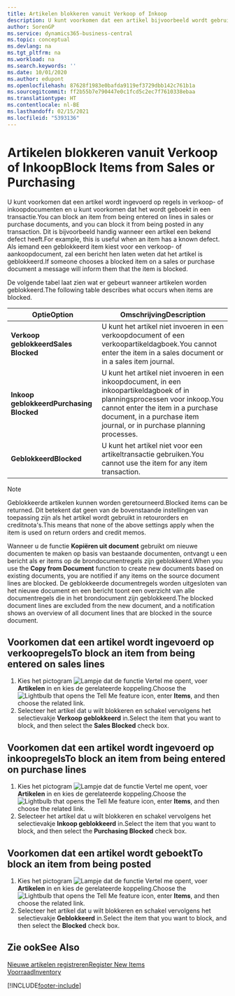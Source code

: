 ```yaml
---
title: Artikelen blokkeren vanuit Verkoop of Inkoop
description: U kunt voorkomen dat een artikel bijvoorbeeld wordt gebruikt in verkoop- of inkoopdocumenten.
author: SorenGP
ms.service: dynamics365-business-central
ms.topic: conceptual
ms.devlang: na
ms.tgt_pltfrm: na
ms.workload: na
ms.search.keywords: ''
ms.date: 10/01/2020
ms.author: edupont
ms.openlocfilehash: 87628f1983e0bafda9119ef3729dbb142c761b1a
ms.sourcegitcommit: ff2b55b7e790447e0c1fcd5c2ec7f7610338ebaa
ms.translationtype: HT
ms.contentlocale: nl-BE
ms.lasthandoff: 02/15/2021
ms.locfileid: "5393136"
---
```

# <a name="block-items-from-sales-or-purchasing"></a><span data-ttu-id="66044-103">Artikelen blokkeren vanuit Verkoop of Inkoop</span><span class="sxs-lookup"><span data-stu-id="66044-103">Block Items from Sales or Purchasing</span></span>
<span data-ttu-id="66044-104">U kunt voorkomen dat een artikel wordt ingevoerd op regels in verkoop- of inkoopdocumenten en u kunt voorkomen dat het wordt geboekt in een transactie.</span><span class="sxs-lookup"><span data-stu-id="66044-104">You can block an item from being entered on lines in sales or purchase documents, and you can block it from being posted in any transaction.</span></span> <span data-ttu-id="66044-105">Dit is bijvoorbeeld handig wanneer een artikel een bekend defect heeft.</span><span class="sxs-lookup"><span data-stu-id="66044-105">For example, this is useful when an item has a known defect.</span></span> <span data-ttu-id="66044-106">Als iemand een geblokkeerd item kiest voor een verkoop- of aankoopdocument, zal een bericht hen laten weten dat het artikel is geblokkeerd.</span><span class="sxs-lookup"><span data-stu-id="66044-106">If someone chooses a blocked item on a sales or purchase document a message will inform them that the item is blocked.</span></span>

<span data-ttu-id="66044-107">De volgende tabel laat zien wat er gebeurt wanneer artikelen worden geblokkeerd.</span><span class="sxs-lookup"><span data-stu-id="66044-107">The following table describes what occurs when items are blocked.</span></span>  

|<span data-ttu-id="66044-108">Optie</span><span class="sxs-lookup"><span data-stu-id="66044-108">Option</span></span>|<span data-ttu-id="66044-109">Omschrijving</span><span class="sxs-lookup"><span data-stu-id="66044-109">Description</span></span>|  
|--------------------|------------|  
|<span data-ttu-id="66044-110">**Verkoop geblokkeerd**</span><span class="sxs-lookup"><span data-stu-id="66044-110">**Sales Blocked**</span></span>|<span data-ttu-id="66044-111">U kunt het artikel niet invoeren in een verkoopdocument of een verkoopartikeldagboek.</span><span class="sxs-lookup"><span data-stu-id="66044-111">You cannot enter the item in a sales document or in a sales item journal.</span></span>|  
|<span data-ttu-id="66044-112">**Inkoop geblokkeerd**</span><span class="sxs-lookup"><span data-stu-id="66044-112">**Purchasing Blocked**</span></span>|<span data-ttu-id="66044-113">U kunt het artikel niet invoeren in een inkoopdocument, in een inkoopartikeldagboek of in planningsprocessen voor inkoop.</span><span class="sxs-lookup"><span data-stu-id="66044-113">You cannot enter the item in a purchase document, in a purchase item journal, or in purchase planning processes.</span></span>|  
|<span data-ttu-id="66044-114">**Geblokkeerd**</span><span class="sxs-lookup"><span data-stu-id="66044-114">**Blocked**</span></span>|<span data-ttu-id="66044-115">U kunt het artikel niet voor een artikeltransactie gebruiken.</span><span class="sxs-lookup"><span data-stu-id="66044-115">You cannot use the item for any item transaction.</span></span>|  

> [!NOTE]
> <span data-ttu-id="66044-116">Geblokkeerde artikelen kunnen worden geretourneerd.</span><span class="sxs-lookup"><span data-stu-id="66044-116">Blocked items can be returned.</span></span> <span data-ttu-id="66044-117">Dit betekent dat geen van de bovenstaande instellingen van toepassing zijn als het artikel wordt gebruikt in retourorders en creditnota's.</span><span class="sxs-lookup"><span data-stu-id="66044-117">This means that none of the above settings apply when the item is used on return orders and credit memos.</span></span>

<span data-ttu-id="66044-118">Wanneer u de functie **Kopiëren uit document** gebruikt om nieuwe documenten te maken op basis van bestaande documenten, ontvangt u een bericht als er items op de brondocumentregels zijn geblokkeerd.</span><span class="sxs-lookup"><span data-stu-id="66044-118">When you use the **Copy from Document** function to create new documents based on existing documents, you are notified if any items on the source document lines are blocked.</span></span> <span data-ttu-id="66044-119">De geblokkeerde documentregels worden uitgesloten van het nieuwe document en een bericht toont een overzicht van alle documentregels die in het brondocument zijn geblokkeerd.</span><span class="sxs-lookup"><span data-stu-id="66044-119">The blocked document lines are excluded from the new document, and a notification shows an overview of all document lines that are blocked in the source document.</span></span>

## <a name="to-block-an-item-from-being-entered-on-sales-lines"></a><span data-ttu-id="66044-120">Voorkomen dat een artikel wordt ingevoerd op verkoopregels</span><span class="sxs-lookup"><span data-stu-id="66044-120">To block an item from being entered on sales lines</span></span>  
1.  <span data-ttu-id="66044-121">Kies het pictogram ![Lampje dat de functie Vertel me opent](media/ui-search/search_small.png "Vertel me wat u wilt doen"), voer **Artikelen** in en kies de gerelateerde koppeling.</span><span class="sxs-lookup"><span data-stu-id="66044-121">Choose the ![Lightbulb that opens the Tell Me feature](media/ui-search/search_small.png "Tell me what you want to do") icon, enter **Items**, and then choose the related link.</span></span>  
2.  <span data-ttu-id="66044-122">Selecteer het artikel dat u wilt blokkeren en schakel vervolgens het selectievakje **Verkoop geblokkeerd** in.</span><span class="sxs-lookup"><span data-stu-id="66044-122">Select the item that you want to block, and then select the **Sales Blocked** check box.</span></span>  

## <a name="to-block-an-item-from-being-entered-on-purchase-lines"></a><span data-ttu-id="66044-123">Voorkomen dat een artikel wordt ingevoerd op inkoopregels</span><span class="sxs-lookup"><span data-stu-id="66044-123">To block an item from being entered on purchase lines</span></span>  
1.  <span data-ttu-id="66044-124">Kies het pictogram ![Lampje dat de functie Vertel me opent](media/ui-search/search_small.png "Vertel me wat u wilt doen"), voer **Artikelen** in en kies de gerelateerde koppeling.</span><span class="sxs-lookup"><span data-stu-id="66044-124">Choose the ![Lightbulb that opens the Tell Me feature](media/ui-search/search_small.png "Tell me what you want to do") icon, enter **Items**, and then choose the related link.</span></span>  
2.  <span data-ttu-id="66044-125">Selecteer het artikel dat u wilt blokkeren en schakel vervolgens het selectievakje **Inkoop geblokkeerd** in.</span><span class="sxs-lookup"><span data-stu-id="66044-125">Select the item that you want to block, and then select the **Purchasing Blocked** check box.</span></span>  

## <a name="to-block-an-item-from-being-posted"></a><span data-ttu-id="66044-126">Voorkomen dat een artikel wordt geboekt</span><span class="sxs-lookup"><span data-stu-id="66044-126">To block an item from being posted</span></span>
1. <span data-ttu-id="66044-127">Kies het pictogram ![Lampje dat de functie Vertel me opent](media/ui-search/search_small.png "Vertel me wat u wilt doen"), voer **Artikelen** in en kies de gerelateerde koppeling.</span><span class="sxs-lookup"><span data-stu-id="66044-127">Choose the ![Lightbulb that opens the Tell Me feature](media/ui-search/search_small.png "Tell me what you want to do") icon, enter **Items**, and then choose the related link.</span></span>
2. <span data-ttu-id="66044-128">Selecteer het artikel dat u wilt blokkeren en schakel vervolgens het selectievakje **Geblokkeerd** in.</span><span class="sxs-lookup"><span data-stu-id="66044-128">Select the item that you want to block, and then select the **Blocked** check box.</span></span>

## <a name="see-also"></a><span data-ttu-id="66044-129">Zie ook</span><span class="sxs-lookup"><span data-stu-id="66044-129">See Also</span></span>  
[<span data-ttu-id="66044-130">Nieuwe artikelen registreren</span><span class="sxs-lookup"><span data-stu-id="66044-130">Register New Items</span></span>](inventory-how-register-new-items.md)  
[<span data-ttu-id="66044-131">Voorraad</span><span class="sxs-lookup"><span data-stu-id="66044-131">Inventory</span></span>](inventory-manage-inventory.md)  


[!INCLUDE[footer-include](includes/footer-banner.md)]